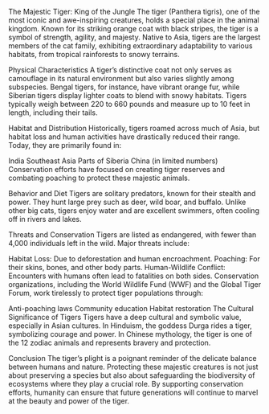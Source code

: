 The Majestic Tiger: King of the Jungle
The tiger (Panthera tigris), one of the most iconic and awe-inspiring creatures, holds a special place in the animal kingdom. Known for its striking orange coat with black stripes, the tiger is a symbol of strength, agility, and majesty. Native to Asia, tigers are the largest members of the cat family, exhibiting extraordinary adaptability to various habitats, from tropical rainforests to snowy terrains.

Physical Characteristics
A tiger’s distinctive coat not only serves as camouflage in its natural environment but also varies slightly among subspecies. Bengal tigers, for instance, have vibrant orange fur, while Siberian tigers display lighter coats to blend with snowy habitats. Tigers typically weigh between 220 to 660 pounds and measure up to 10 feet in length, including their tails.

Habitat and Distribution
Historically, tigers roamed across much of Asia, but habitat loss and human activities have drastically reduced their range. Today, they are primarily found in:

India
Southeast Asia
Parts of Siberia
China (in limited numbers)
Conservation efforts have focused on creating tiger reserves and combating poaching to protect these majestic animals.

Behavior and Diet
Tigers are solitary predators, known for their stealth and power. They hunt large prey such as deer, wild boar, and buffalo. Unlike other big cats, tigers enjoy water and are excellent swimmers, often cooling off in rivers and lakes.

Threats and Conservation
Tigers are listed as endangered, with fewer than 4,000 individuals left in the wild. Major threats include:

Habitat Loss: Due to deforestation and human encroachment.
Poaching: For their skins, bones, and other body parts.
Human-Wildlife Conflict: Encounters with humans often lead to fatalities on both sides.
Conservation organizations, including the World Wildlife Fund (WWF) and the Global Tiger Forum, work tirelessly to protect tiger populations through:

Anti-poaching laws
Community education
Habitat restoration
The Cultural Significance of Tigers
Tigers have a deep cultural and symbolic value, especially in Asian cultures. In Hinduism, the goddess Durga rides a tiger, symbolizing courage and power. In Chinese mythology, the tiger is one of the 12 zodiac animals and represents bravery and protection.

Conclusion
The tiger’s plight is a poignant reminder of the delicate balance between humans and nature. Protecting these majestic creatures is not just about preserving a species but also about safeguarding the biodiversity of ecosystems where they play a crucial role. By supporting conservation efforts, humanity can ensure that future generations will continue to marvel at the beauty and power of the tiger.















